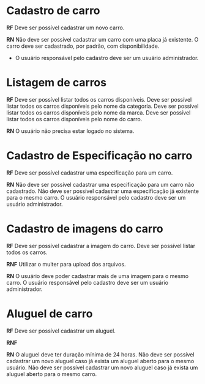 # Cadastro de carro

<!-- Requisitos funcionais -->
**RF**
Deve ser possível cadastrar um novo carro.

<!-- Requisitos não funcionais -->
<!-- **RNF** -->

<!-- Regra de negócio -->
**RN**
Não deve ser possível cadastrar um carro com uma placa já existente.
O carro deve ser cadastrado, por padrão, com disponibilidade.
* O usuário responsável pelo cadastro deve ser um usuário administrador.

# Listagem de carros

**RF**
Deve ser possível listar todos os carros disponíveis.
Deve ser possível listar todos os carros disponíveis pelo nome da categoria.
Deve ser possível listar todos os carros disponíveis pelo nome da marca.
Deve ser possível listar todos os carros disponíveis pelo nome do carro.


**RN**
O usuário não precisa estar logado no sistema.


# Cadastro de Especificação no carro

**RF**
Deve ser possível cadastrar uma especificação para um carro.

**RN**
Não deve ser possível cadastrar uma especificação para um carro não cadastrado.
Não deve ser possível cadastrar uma especificação já existente para o mesmo carro.
O usuário responsável pelo cadastro deve ser um usuário administrador.

# Cadastro de imagens do carro

**RF**
Deve ser possível cadastrar a imagem do carro.
Deve ser possível listar todos os carros.

**RNF**
Utilizar o multer para upload dos arquivos.

**RN**
O usuário deve poder cadastrar mais de uma imagem para o mesmo carro.
O usuário responsável pelo cadastro deve ser um usuário administrador.


# Aluguel de carro

**RF**
Deve ser possível cadastrar um aluguel.


**RNF**

**RN**
O aluguel deve ter duração mínima de 24 horas.
Não deve ser possível cadastrar um novo aluguel caso já exista um aluguel aberto para o mesmo usuário.
Não deve ser possível cadastrar um novo aluguel caso já exista um aluguel aberto para o mesmo carro.
